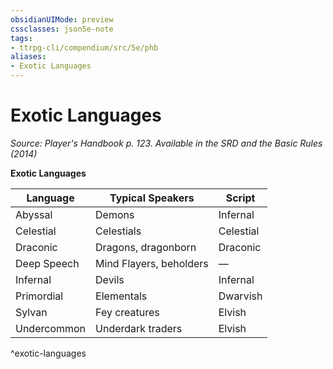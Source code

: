 ```yaml
---
obsidianUIMode: preview
cssclasses: json5e-note
tags:
- ttrpg-cli/compendium/src/5e/phb
aliases:
- Exotic Languages
---
```

# Exotic Languages
*Source: Player's Handbook p. 123. Available in the <span title='Systems Reference Document (5.1)'>SRD</span> and the Basic Rules (2014)* 

**Exotic Languages**

| Language | Typical Speakers | Script |
|----------|------------------|--------|
| Abyssal | Demons | Infernal |
| Celestial | Celestials | Celestial |
| Draconic | Dragons, dragonborn | Draconic |
| Deep Speech | Mind Flayers, beholders | — |
| Infernal | Devils | Infernal |
| Primordial | Elementals | Dwarvish |
| Sylvan | Fey creatures | Elvish |
| Undercommon | Underdark traders | Elvish |
^exotic-languages
